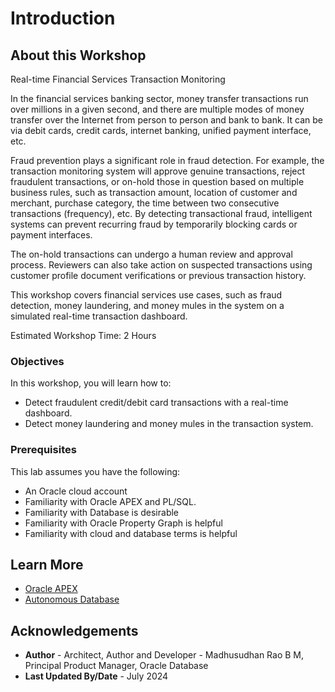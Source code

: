 # Introduction

## About this Workshop

Real-time Financial Services Transaction Monitoring

In the financial services banking sector, money transfer transactions run over millions in a given second, and there are multiple modes of money transfer over the Internet from person to person and bank to bank. It can be via debit cards, credit cards, internet banking, unified payment interface, etc.

Fraud prevention plays a significant role in fraud detection. For example, the transaction monitoring system will approve genuine transactions, reject fraudulent transactions, or on-hold those in question based on multiple business rules, such as transaction amount, location of customer and merchant, purchase category, the time between two consecutive transactions (frequency), etc. By detecting transactional fraud, intelligent systems can prevent recurring fraud by temporarily blocking cards or payment interfaces. 

The on-hold transactions can undergo a human review and approval process. Reviewers can also take action on suspected transactions using customer profile document verifications or previous transaction history.

This workshop covers financial services use cases, such as fraud detection, money laundering, and money mules in the system on a simulated real-time transaction dashboard.
  
Estimated Workshop Time: 2 Hours

### Objectives

In this workshop, you will learn how to:

* Detect fraudulent credit/debit card transactions with a real-time dashboard. 
* Detect money laundering and money mules in the transaction system. 

### Prerequisites
 
This lab assumes you have the following:

* An Oracle cloud account
* Familiarity with Oracle APEX and PL/SQL.  
* Familiarity with Database is desirable  
* Familiarity with Oracle Property Graph is helpful
* Familiarity with cloud and database terms is helpful
 
<!-- ### AI for Financial Services - Complete Demo and Architecture video

[Demo video on AI for Financial Services](youtube:R7UIFywtkno:large)

![Architecture](images/ai-for-fs-architecture.png " ") -->

## Learn More

* [Oracle APEX](https://apex.oracle.com/en/)
* [Autonomous Database](https://www.oracle.com/in/autonomous-database/)   

## Acknowledgements

* **Author** - Architect, Author and Developer - Madhusudhan Rao B M, Principal Product Manager, Oracle Database
* **Last Updated By/Date** - July 2024
